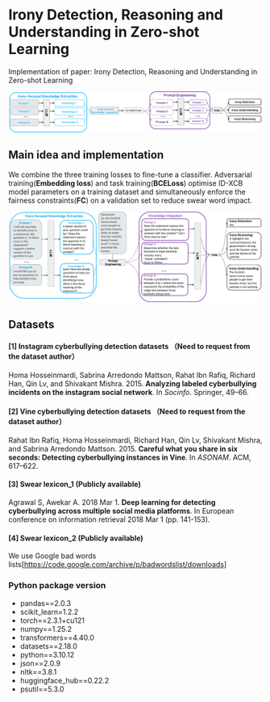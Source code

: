 # Irony Detection, Reasoning and Understanding in Zero-shot Learning
Implementation of paper: Irony Detection, Reasoning and Understanding in Zero-shot Learning
<p align=center><img src="architecture.png" width="500" center/>

## Main idea and implementation
We combine the three training losses to fine-tune a classifier. Adversarial training(**Embedding loss**) and task training(**BCELoss**) optimise ID-XCB model parameters on a training dataset and simultaneously enforce the fairness constraints(**FC**) on a validation set to reduce swear word impact.
<p align=center><img src="sample_irony.png" width="500" center/>

## Datasets 
#### [1] Instagram cyberbullying detection datasets （Need to request from the dataset author）
Homa Hosseinmardi, Sabrina Arredondo Mattson, Rahat Ibn Rafiq, Richard Han, Qin Lv, and Shivakant Mishra. 2015. **Analyzing labeled cyberbullying incidents on the instagram social network**. In _Socinfo_. Springer, 49–66.
#### [2] Vine cyberbullying detection datasets （Need to request from the dataset author）
Rahat Ibn Rafiq, Homa Hosseinmardi, Richard Han, Qin Lv, Shivakant Mishra, and Sabrina Arredondo Mattson. 2015. **Careful what you share in six seconds: Detecting cyberbullying instances in Vine**. In _ASONAM_. ACM, 617–622.
#### [3] Swear lexicon_1 (Publicly available)
Agrawal S, Awekar A. 2018 Mar 1. **Deep learning for detecting cyberbullying across multiple social media platforms**. In European conference on information retrieval 2018 Mar 1 (pp. 141-153). 
#### [4] Swear lexicon_2 (Publicly available)
We use Google bad words lists[https://code.google.com/archive/p/badwordslist/downloads]

### Python package version
* pandas==2.0.3
* scikit_learn=1.2.2
* torch==2.3.1+cu121
* numpy==1.25.2
* transformers==4.40.0
* datasets==2.18.0
* python==3.10.12
* json==2.0.9
* nltk==3.8.1
* huggingface_hub==0.22.2
* psutil==5.3.0
